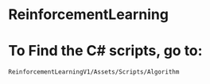 # ReinforcementLearning

# To Find the C# scripts, go to:
    ReinforcementLearningV1/Assets/Scripts/Algorithm